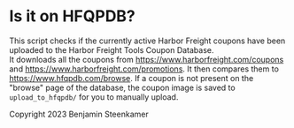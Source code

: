 # Is it on HFQPDB?
This script checks if the currently active Harbor Freight coupons have been uploaded to the Harbor Freight Tools Coupon Database.  
It downloads all the coupons from https://www.harborfreight.com/coupons and https://www.harborfreight.com/promotions. It then compares them to https://www.hfqpdb.com/browse. 
If a coupon is not present on the "browse" page of the database, the coupon image is saved to `upload_to_hfqpdb/` for you to manually upload.

Copyright 2023 Benjamin Steenkamer
